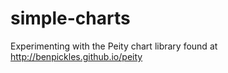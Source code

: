# simple-charts
Experimenting with the Peity chart library found at http://benpickles.github.io/peity

